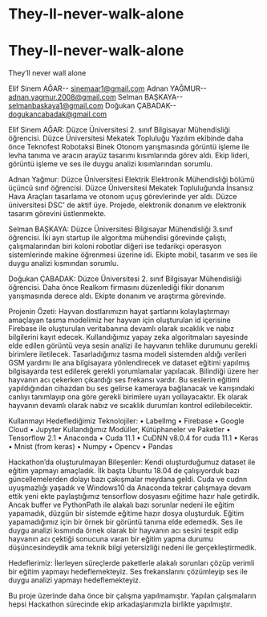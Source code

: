 # They-ll-never-walk-alone
# They-ll-never-walk-alone

They’ll never wall alone


Elif Sinem AĞAR-- sinemaar1@gmail.com
Adnan YAĞMUR-- adnan.yagmur.2008@gmail.com
Selman BAŞKAYA-- selmanbaskaya1@gmail.com
Doğukan ÇABADAK-- dogukancabadak@gmail.com

Elif Sinem AĞAR:
Düzce Üniversitesi 2. sınıf Bilgisayar Mühendisliği öğrencisi. Düzce Üniversitesi Mekatek Topluluğu Yazılım ekibinde daha önce Teknofest Robotaksi Binek Otonom yarışmasında görüntü işleme ile levha tanıma ve aracın arayüz tasarımı kısımlarında görev aldı. Ekip lideri, görüntü işleme ve ses ile duygu analizi kısımlarından sorumlu.

Adnan Yağmur:
Düzce Üniversitesi Elektrik Elektronik Mühendisliği bölümü üçüncü sınıf öğrencisi. Düzce Üniversitesi Mekatek Topluluğunda İnsansız Hava Araçları tasarlama ve otonom uçuş görevlerinde yer aldı. Düzce üniversitesi DSC' de aktif üye. Projede, elektronik donanım ve elektronik tasarım görevini üstlenmekte.

Selman BAŞKAYA:
Düzce Üniversitesi Bilgisayar Mühendisliği 3.sınıf öğrencisi. İki ayrı startup ile algoritma mühendisi görevinde çalıştı, çalışmalarından biri koloni robotlar diğeri ise tedarikçi operasyon sistemlerinde makine öğrenmesi üzerine idi. Ekipte mobil, tasarım ve ses ile duygu analizi kısmından sorumlu.

Doğukan ÇABADAK:
Düzce Üniversitesi 2. sınıf Bilgisayar Mühendisliği öğrencisi. Daha önce Realkom firmasını düzenlediği fikir donanım yarışmasında derece aldı. Ekipte donanım ve araştırma görevinde.






Projenin Özeti: 
Hayvan dostlarımızın hayat şartlarını kolaylaştırmayı amaçlayan tasma modelimiz her hayvan için oluşturulan id içerisine Firebase ile oluşturulan veritabanına devamlı olarak sıcaklık ve nabız bilgilerini kayıt edecek. Kullandığımız yapay zeka algoritmaları sayesinde elde edilen görüntü veya sesin analizi ile hayvanın tehlike durumunu gerekli birimlere iletilecek.
Tasarladığımız tasma modeli sistemden aldığı verileri GSM yardımı ile ana bilgisayara yönlendirecek ve dataset eğitimi yapılmış bilgisayarda test edilerek gerekli yorumlamalar yapılacak. Bilindiği üzere her hayvanın acı çekerken çıkardığı ses frekansı vardır. Bu seslerin eğitimi yapıldığından cihazdan bu ses gelirse kameraya bağlanacak ve karışındaki canlıyı tanımlayıp ona göre gerekli birimlere uyarı yollayacaktır. Ek olarak hayvanın devamlı olarak nabız ve sıcaklık durumları kontrol edilebilecektir.

Kullanmayı Hedeflediğimiz Teknolojiler:
•	LabelImg
•	Firebase
•	Google Cloud
•	Jupyter
Kullandığımız Modüller, Kütüphaneler ve Paketler
•	Tensorflow 2.1
•	Anaconda
•	Cuda 11.1
•	CuDNN v8.0.4 for cuda 11.1
•	Keras
•	Mnist (from keras)
•	Numpy
•	Opencv
•	Pandas

Hackathon’da oluşturulmayan Bileşenler:
Kendi oluşturduğumuz dataset ile eğitim yapmayı amaçladık. İlk başta Ubuntu 18.04 de çalışıyorduk bazı güncellemelerden dolayı bazı çakışmalar meydana geldi. Cuda ve cudnn uyuşmazlığı yaşadık ve Windows10 da Anaconda tekrar çalışmaya devam ettik yeni ekte paylaştığımız tensorflow dosyasını eğitime hazır hale getirdik. Ancak buffer ve PythonPath ile alakalı bazı sorunlar nedeni ile eğitim yapamadık, düzgün bir sistemde eğitime hazır dosya oluşturduk. Eğitim yapamadığımız için bir örnek bir görüntü tanıma elde edemedik.
Ses ile duygu analizi kısmında örnek olarak bir hayvanın acı sesini tespit edip hayvanın acı çektiği sonucuna varan bir eğitim yapma durumu düşüncesindeydik ama teknik bilgi yetersizliği nedeni ile gerçekleştirmedik.

Hedeflerimiz: 
İlerleyen süreçlerde paketlerle alakalı sorunları çözüp verimli bir eğitim yapmayı hedeflemekteyiz. Ses frekanslarını çözümleyip ses ile duygu analizi yapmayı hedeflemekteyiz.

Bu proje üzerinde daha önce bir çalışma yapılmamıştır. Yapılan çalışmaların hepsi Hackathon sürecinde ekip arkadaşlarımızla birlikte yapılmıştır.
